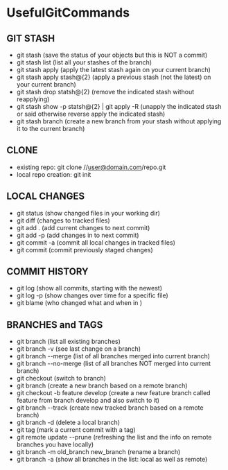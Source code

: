 # UsefulGitCommands
GIT STASH
---------
* git stash    (save the status of your objects but this is NOT a commit)
* git stash list  (list all your stashes of the branch)
* git stash apply  (apply the latest stash again on your current branch)
* git stash apply stash@{2}   (apply a previous stash (not the latest) on your current branch)
* git stash drop  statsh@{2} (remove the indicated stash without reapplying)
* git stash show -p statsh@{2} | git apply -R  (unapply the indicated stash or said otherwise reverse apply the indicated stash)
* git stash branch (create a new branch from your stash without applying it to the current branch)

CLONE
------
* existing repo:  git clone //user@domain.com/repo.git
* local repo creation:  git init

LOCAL CHANGES
-------------
* git status (show changed files in your working dir)
* git diff (changes to tracked files)
* git add . (add current changes to next commit)
* git add -p <file> (add changes in <file> to next commit)
* git commit -a (commit all local changes in tracked files)
* git commit (commit previously staged changes)

COMMIT HISTORY
--------------
* git log (show all commits, starting with the newest)
* git log -p <file> (show changes over time for a specific file)
* git blame <file> (who changed what and when in <file>)

BRANCHES and TAGS
-------------------
* git branch (list all existing branches)
* git branch -v (see last change on a branch)
* git branch --merge (list of all branches merged into current branch)
* git branch --no-merge (list of all branches NOT merged into current branch)
* git checkout <branch> (switch to branch)
* git branch <new branch> (create a new branch based on a remote branch)
* git checkout -b feature develop (create a new feature branch called feature from branch develop and also switch to it)
* git branch --track <new branch> <remote branch> (create new tracked branch based on a remote branch)
* git branch -d <branch> (delete a local branch)
* git tag <tag name> (mark a current commit with a tag)
* git remote update --prune      (refreshing the list and the info on remote branches you have locally)
* git branch -m old_branch new_branch  (rename a branch)
* git branch -a (show all branches in the list: local as well as remote)
